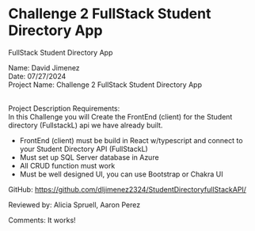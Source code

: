 # Challenge 2 FullStack Student Directory App
FullStack Student Directory App

Name: David Jimenez <br>
Date: 07/27/2024 <br>
Project Name:  Challenge 2 FullStack Student Directory App <br> <br>

Project Description Requirements: <br>
In this Challenge you will Create the FrontEnd (client) for the Student directory (FullstackL) api we have already built.

* FrontEnd (client) must be build in React w/typescript and connect to your Student Directory API (FullStackL) <br>
* Must set up  SQL Server database in Azure <br>
* All CRUD function must work <br>
* Must be well designed UI, you can use Bootstrap or Chakra UI <br>

GitHub: https://github.com/dljimenez2324/StudentDirectoryfullStackAPI/ <br>

Reviewed by: Alicia Spruell, Aaron Perez

Comments: It works! 
